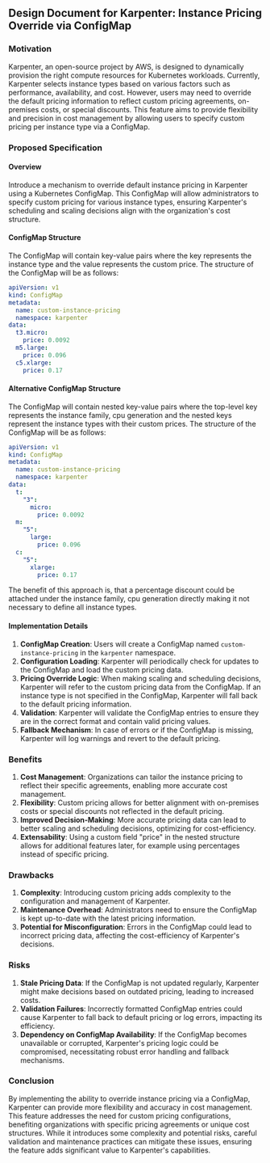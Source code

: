 ## Design Document for Karpenter: Instance Pricing Override via ConfigMap

### Motivation

Karpenter, an open-source project by AWS, is designed to dynamically provision the right compute resources for Kubernetes workloads. Currently, Karpenter selects instance types based on various factors such as performance, availability, and cost. However, users may need to override the default pricing information to reflect custom pricing agreements, on-premises costs, or special discounts. This feature aims to provide flexibility and precision in cost management by allowing users to specify custom pricing per instance type via a ConfigMap.

### Proposed Specification

#### Overview

Introduce a mechanism to override default instance pricing in Karpenter using a Kubernetes ConfigMap. This ConfigMap will allow administrators to specify custom pricing for various instance types, ensuring Karpenter's scheduling and scaling decisions align with the organization's cost structure.

#### ConfigMap Structure

The ConfigMap will contain key-value pairs where the key represents the instance type and the value represents the custom price. The structure of the ConfigMap will be as follows:

```yaml
apiVersion: v1
kind: ConfigMap
metadata:
  name: custom-instance-pricing
  namespace: karpenter
data:
  t3.micro:
    price: 0.0092
  m5.large:
    price: 0.096
  c5.xlarge:
    price: 0.17
```

#### Alternative ConfigMap Structure

The ConfigMap will contain nested key-value pairs where the top-level key represents the instance family, cpu generation and the nested keys represent the instance types with their custom prices. The structure of the ConfigMap will be as follows:

```yaml
apiVersion: v1
kind: ConfigMap
metadata:
  name: custom-instance-pricing
  namespace: karpenter
data:
  t:
    "3":
      micro:
        price: 0.0092
  m:
    "5":
      large:
        price: 0.096
  c:
    "5":
      xlarge: 
        price: 0.17
```

The benefit of this approach is, that a percentage discount could be attached under the instance family, cpu generation directly making it not necessary to define all instance types.

#### Implementation Details

1. **ConfigMap Creation**: Users will create a ConfigMap named `custom-instance-pricing` in the `karpenter` namespace.
1. **Configuration Loading**: Karpenter will periodically check for updates to the ConfigMap and load the custom pricing data.
1. **Pricing Override Logic**: When making scaling and scheduling decisions, Karpenter will refer to the custom pricing data from the ConfigMap. If an instance type is not specified in the ConfigMap, Karpenter will fall back to the default pricing information.
1. **Validation**: Karpenter will validate the ConfigMap entries to ensure they are in the correct format and contain valid pricing values.
1. **Fallback Mechanism**: In case of errors or if the ConfigMap is missing, Karpenter will log warnings and revert to the default pricing.

### Benefits

1. **Cost Management**: Organizations can tailor the instance pricing to reflect their specific agreements, enabling more accurate cost management.
1. **Flexibility**: Custom pricing allows for better alignment with on-premises costs or special discounts not reflected in the default pricing.
1. **Improved Decision-Making**: More accurate pricing data can lead to better scaling and scheduling decisions, optimizing for cost-efficiency.
2. **Extensability**: Using a custom field "price" in the nested structure allows for additional features later, for example using percentages instead of specific pricing.

### Drawbacks

1. **Complexity**: Introducing custom pricing adds complexity to the configuration and management of Karpenter.
1. **Maintenance Overhead**: Administrators need to ensure the ConfigMap is kept up-to-date with the latest pricing information.
1. **Potential for Misconfiguration**: Errors in the ConfigMap could lead to incorrect pricing data, affecting the cost-efficiency of Karpenter's decisions.

### Risks

1. **Stale Pricing Data**: If the ConfigMap is not updated regularly, Karpenter might make decisions based on outdated pricing, leading to increased costs.
1. **Validation Failures**: Incorrectly formatted ConfigMap entries could cause Karpenter to fall back to default pricing or log errors, impacting its efficiency.
1. **Dependency on ConfigMap Availability**: If the ConfigMap becomes unavailable or corrupted, Karpenter's pricing logic could be compromised, necessitating robust error handling and fallback mechanisms.

### Conclusion

By implementing the ability to override instance pricing via a ConfigMap, Karpenter can provide more flexibility and accuracy in cost management. This feature addresses the need for custom pricing configurations, benefiting organizations with specific pricing agreements or unique cost structures. While it introduces some complexity and potential risks, careful validation and maintenance practices can mitigate these issues, ensuring the feature adds significant value to Karpenter's capabilities.